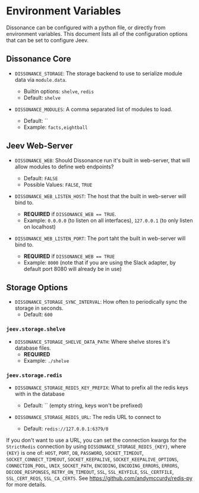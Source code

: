 # Environment Variables

Dissonance can be configured with a python file, or directly from environment variables. This document lists all of the
configuration options that can be set to configure Jeev.

## Dissonance Core

* `DISSONANCE_STORAGE`: The storage backend to use to serialize module data via `module.data`.
    * Builtin options: `shelve`, `redis`
    * Default: `shelve`
    
* `DISSONANCE_MODULES`: A comma separated list of modules to load.
    * Default: ``
    * Example: `facts,eightball`

## Jeev Web-Server

* `DISSONANCE_WEB`: Should Dissonance run it's built in web-server, that will allow modules to define web endpoints?
    * Default: `FALSE`
    * Possible Values: `FALSE`, `TRUE`
    
* `DISSONANCE_WEB_LISTEN_HOST`: The host that the built in web-server will bind to.
    * **REQUIRED** if `DISSONANCE_WEB == TRUE`.
    * Example: `0.0.0.0` (to listen on all interfaces), `127.0.0.1` (to only listen on localhost)
    
* `DISSONANCE_WEB_LISTEN_PORT`: The port taht the built in web-server will bind to.
    * **REQUIRED** if `DISSONANCE_WEB == TRUE`
    * Example: `8000` (note that if you are using the Slack adapter, by default port 8080 will already be in use)

## Storage Options

* `DISSONANCE_STORAGE_SYNC_INTERVAL`: How often to periodically sync the storage in seconds.
    * Default: `600`

### `jeev.storage.shelve`

* `DISSONANCE_STORAGE_SHELVE_DATA_PATH`: Where shelve stores it's database files.
    * **REQUIRED**
    * Example: `./shelve`
    
### `jeev.storage.redis`

* `DISSONANCE_STORAGE_REDIS_KEY_PREFIX`: What to prefix all the redis keys with in the database
    * Default: `` (empty string, keys won't be prefixed)

* `DISSONANCE_STORAGE_REDIS_URL`: The redis URL to connect to
    * Default: `redis://127.0.0.1:6379/0`

If you don't want to use a URL, you can set the connection kwargs for the `StrictRedis` connection by using 
`DISSONANCE_STORAGE_REDIS_{KEY}`, where `{KEY}` is one of: `HOST`, `PORT`, `DB`, `PASSWORD`, `SOCKET_TIMEOUT`,
`SOCKET_CONNECT_TIMEOUT`, `SOCKET_KEEPALIVE`, `SOCKET_KEEPALIVE_OPTIONS`, `CONNECTION_POOL`, `UNIX_SOCKET_PATH`, 
`ENCODING`, `ENCODING_ERRORS`, `ERRORS`, `DECODE_RESPONSES`, `RETRY_ON_TIMEOUT`, `SSL`, `SSL_KEYFILE`, `SSL_CERTFILE`, 
`SSL_CERT_REQS`, `SSL_CA_CERTS`. See https://github.com/andymccurdy/redis-py for more details.